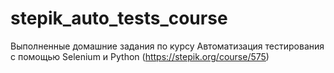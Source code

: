# stepik_auto_tests_course
Выполненные домашние задания по курсу Автоматизация тестирования с помощью Selenium и Python (https://stepik.org/course/575)
